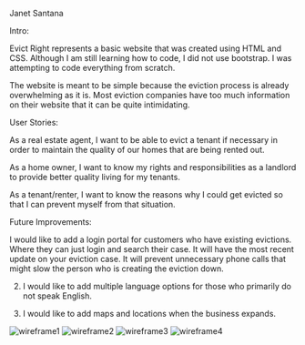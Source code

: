 Janet Santana

Intro:

Evict Right represents a basic website that was created using HTML and CSS. Although I am still learning how to code, I did not use bootstrap. I was attempting to code everything from scratch. 

The website is meant to be simple because the eviction process is already overwhelming as it is. Most eviction companies have too much information on their website that it can be quite intimidating. 

User Stories:

As a real estate agent, I want to be able to evict a tenant if necessary in order to maintain the quality of our homes that are being rented out. 

As a home owner, I want to know my rights and responsibilities as a landlord to provide better quality living for my tenants. 

As a tenant/renter, I want to know the reasons why I could get evicted so that I can prevent myself from that situation.

Future Improvements:

I would like to add a login portal for customers who have existing evictions. Where they can just login and search their case. It will have the most recent update on your eviction case. It will prevent unnecessary phone calls that might slow the person who is creating the eviction down.

2. I would like to add multiple language options for those who primarily do not speak English.

3. I would like to add maps and locations when the business expands.

![wireframe1](https://user-images.githubusercontent.com/94398075/149658736-4cad0b3b-5f53-43b7-bd46-3368734e5744.png)
![wireframe2](https://user-images.githubusercontent.com/94398075/149658737-93d4aeae-a219-418f-b6f9-ea7b2e6c0190.png)
![wireframe3](https://user-images.githubusercontent.com/94398075/149658738-84cd290a-9a31-4965-bd0f-86fe6af06118.png)
![wireframe4](https://user-images.githubusercontent.com/94398075/149658739-9b894423-f4a1-47f8-abdb-da481806801d.png)
